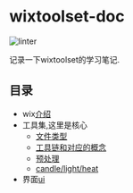 # wixtoolset-doc

![linter](https://github.com/63isOK/wixtoolset-doc/workflows/linter/badge.svg)

记录一下wixtoolset的学习笔记.

## 目录

- wix[介绍](/posts/wix.md)
- 工具集,这里是核心
  - [文件类型](/posts/file-type.md)
  - [工具链和对应的概念](/posts/tools.md)
  - [预处理](/posts/preprocessor.md)
  - [candle/light/heat](/posts/my-tools.md)
- 界面[ui](/posts/ui.md)
